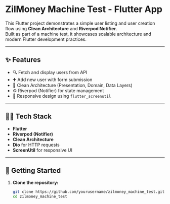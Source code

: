 # ZilMoney Machine Test - Flutter App

This Flutter project demonstrates a simple user listing and user creation flow using **Clean Architecture** and **Riverpod Notifier**.  
Built as part of a machine test, it showcases scalable architecture and modern Flutter development practices.

---

## ✨ Features

- 🔍 Fetch and display users from API  
- ➕ Add new user with form submission  
- 🧱 Clean Architecture (Presentation, Domain, Data Layers)  
- ⚙️ Riverpod (Notifier) for state management  
- 📱 Responsive design using `flutter_screenutil`  

---

## 🧑‍💻 Tech Stack

- **Flutter**
- **Riverpod (Notifier)**
- **Clean Architecture**
- **Dio** for HTTP requests
- **ScreenUtil** for responsive UI

---

## 🚀 Getting Started

1. **Clone the repository:**
   ```bash
   git clone https://github.com/yourusername/zilmoney_machine_test.git
   cd zilmoney_machine_test
